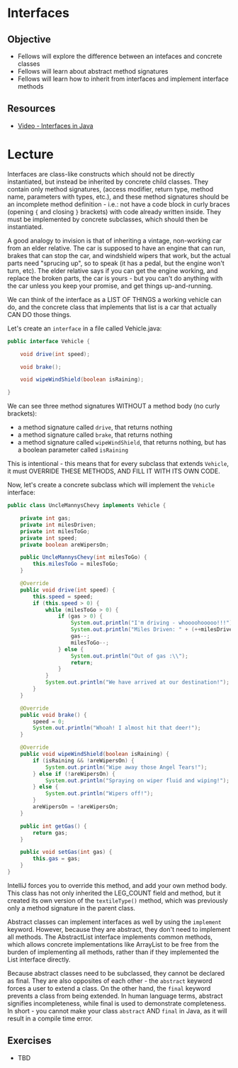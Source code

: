 # Interfaces

## Objective
* Fellows will explore the difference between an intefaces and concrete classes
* Fellows will learn about abstract method signatures
* Fellows will learn how to inherit from interfaces and implement interface methods

## Resources
* [Video - Interfaces in Java](https://www.youtube.com/watch?v=UumX4mQKQlA)

# Lecture

Interfaces are class-like constructs which should not be directly instantiated, but instead be inherited by concrete child classes. They contain only method signatures, (access modifier, return type, method name, parameters with types, etc.), and these method signatures should be an incomplete method definition - i.e.: not have a code block in curly braces (opening `{` and closing `}` brackets) with code already written inside. They must be implemented by concrete subclasses, which should then be instantiated.

A good analogy to invision is that of inheriting a vintage, non-working car from an elder relative. The car is supposed to have an engine that can run, brakes that can stop the car, and windshield wipers that work, but the actual parts need "sprucing up", so to speak (it has a pedal, but the engine won't turn, etc). The elder relative says if you can get the engine working, and replace the broken parts, the car is yours - but you can't do anything with the car unless you keep your promise, and get things up-and-running.

We can think of the interface as a LIST OF THINGS a working vehicle can do, and the concrete class that implements that list is a car that actually CAN DO those things.

Let's create an ```interface``` in a file called Vehicle.java:

```java
public interface Vehicle {

    void drive(int speed);

    void brake();

    void wipeWindShield(boolean isRaining);

}
```
We can see three method signatures WITHOUT a method body (no curly brackets):

* a method signature called `drive`, that returns nothing
* a method signature called `brake`, that returns nothing
* a method signature called `wipeWindShield`, that returns nothing, but has a boolean parameter called `isRaining`

This is intentional - this means that for every subclass that extends `Vehicle`, it must OVERRIDE THESE METHODS, AND FILL IT WITH ITS OWN CODE.

Now, let's create a concrete subclass which will implement the `Vehicle` interface:

```java
public class UncleMannysChevy implements Vehicle {

    private int gas;
    private int milesDriven;
    private int milesToGo;
    private int speed;
    private boolean areWipersOn;

    public UncleMannysChevy(int milesToGo) {
        this.milesToGo = milesToGo;
    }

    @Override
    public void drive(int speed) {
        this.speed = speed;
        if (this.speed > 0) {
            while (milesToGo > 0) {
                if (gas > 0) {
                    System.out.println("I'm driving - whoooohooooo!!!");
                    System.out.println("Miles Driven: " + (++milesDriven));
                    gas--;
                    milesToGo--;
                } else {
                    System.out.println("Out of gas :\\");
                    return;
                }
            }
            System.out.println("We have arrived at our destination!");
        }
    }

    @Override
    public void brake() {
        speed = 0;
        System.out.println("Whoah! I almost hit that deer!");
    }

    @Override
    public void wipeWindShield(boolean isRaining) {
        if (isRaining && !areWipersOn) {
            System.out.println("Wipe away those Angel Tears!");
        } else if (!areWipersOn) {
            System.out.println("Spraying on wiper fluid and wiping!");
        } else {
            System.out.println("Wipers off!");
        }
        areWipersOn = !areWipersOn;
    }

    public int getGas() {
        return gas;
    }

    public void setGas(int gas) {
        this.gas = gas;
    }
}
```

IntelliJ forces you to override this method, and add your own method body. This class has not only inherited the LEG\_COUNT field and method, but it created its own version of the ```textileType()``` method, which was previously only a method signature in the parent class.

Abstract classes can implement interfaces as well by using the ```implement``` keyword. However, because they are abstract, they don't need to implement all methods. The AbstractList interface implements common methods, which allows concrete implementations like ArrayList to be free from the burden of implementing all methods, rather than if they implemented the List interface directly.

Because abstract classes need to be subclassed, they cannot be declared as final. They are also opposites of each other - the ```abstract``` keyword forces a user to extend a class. On the other hand, the ```final``` keyword prevents a class from being extended. In human language terms, abstract signifies incompleteness, while final is used to demonstrate completeness. In short - you cannot make your class ```abstract``` AND ```final``` in Java, as it will result in a compile time error.

## Exercises

* TBD
